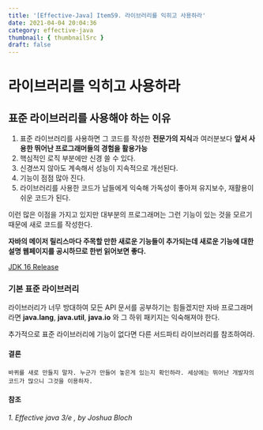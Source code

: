 ```yaml
---
title: '[Effective-Java] Item59. 라이브러리를 익히고 사용하라'
date: 2021-04-04 20:04:36
category: effective-java
thumbnail: { thumbnailSrc }
draft: false
---
```


# 라이브러리를 익히고 사용하라



## 표준 라이브러리를 사용해야 하는 이유

1. 표준 라이브러리를 사용하면 그 코드를 작성한 **전문가의 지식**과 여러분보다 **앞서 사용한 뛰어난 프로그래머들의 경험을 활용가능**
2. 핵심적인 로직 부분에만 신경 쓸 수 있다.
3. 신경쓰지 않아도 계속해서 성능이 지속적으로 개선된다.
4. 기능이 점점 많아 진다.
5. 라이브러리를 사용한 코드가 남들에게 익숙해 가독성이 좋아져 유지보수, 재활용이 쉬운 코드가 된다. 

이런 많은 이점을 가지고 있지만 대부분의 프로그래머는 그런 기능이 있는 것을 모르기 때문에 새로 코드를 작성한다.

**자바의 메이저 릴리스마다 주목할 만한 새로운 기능들이 추가되는데 새로운 기능에 대한 설명 웹페이지를 공시하므로 한번 읽어보면 좋다.**

[JDK 16 Release](https://www.oracle.com/java/technologies/javase/16-relnotes.html)



### 기본 표준 라이브러리

라이브러리가 너무 방대하여 모든 API 문서를 공부하기는 힘들겠지만 자바 프로그래머라면 **java.lang**, **java.util**, **java.io** 와 그 하위 패키지는 익숙해져야 한다.



추가적으로 표준 라이브러리에 기능이 없다면 다른 서드파티 라이브러리를 참조하여라.



#### 결론

```
바퀴를 새로 만들지 말자. 누군가 만들어 놓은게 있는지 확인하라. 세상에는 뛰어난 개발자의 코드가 많으니 그것을 이용하자.
```


#### 참조
*1. Effective java 3/e , by Joshua Bloch*